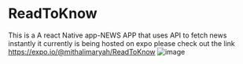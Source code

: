 # ReadToKnow

This is a A react Native app-NEWS APP that uses API to fetch news instantly it currently is being hosted on expo please check out the link https://expo.io/@mithalimaryah/ReadToKnow
![image](https://user-images.githubusercontent.com/69067041/124074583-56549a00-da61-11eb-9930-3d2f1dd4c7a9.png)
